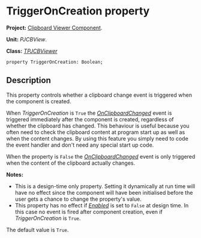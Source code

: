 # TriggerOnCreation property #

**Project:** [Clipboard Viewer Component](ClipboardViewerComponent.md).

**Unit:** _PJCBView_.

**Class:** _[TPJCBViewer](TPJCBViewer.md)_

```
property TriggerOnCreation: Boolean;
```

## Description ##

This property controls whether a clipboard change event is triggered when the component is created.

When _TriggerOnCreation_ is `True` the _[OnClipboardChanged](TPJCBViewerOnClipboardChanged.md)_ event is triggered immediately after the component is created, regardless of whether the clipboard has changed. This behaviour is useful because you often need to check the clipboard content at program start up as well as when the content changes. By using this feature you simply need to code the event handler and don't need any special start up code.

When the property is `False` the _[OnClipboardChanged](TPJCBViewerOnClipboardChanged.md)_ event is only triggered when the content of the clipboard actually changes.

**Notes:**

  * This is a design-time only property. Setting it dynamically at run time will have no effect since the component will have been initialised before the user gets a chance to change the property's value.
  * This property has no effect if _[Enabled](TPJCBViewerEnabled.md)_ is set to `False` at design time. In this case no event is fired after component creation, even if _TriggerOnCreation_ is `True`.



The default value is `True`.